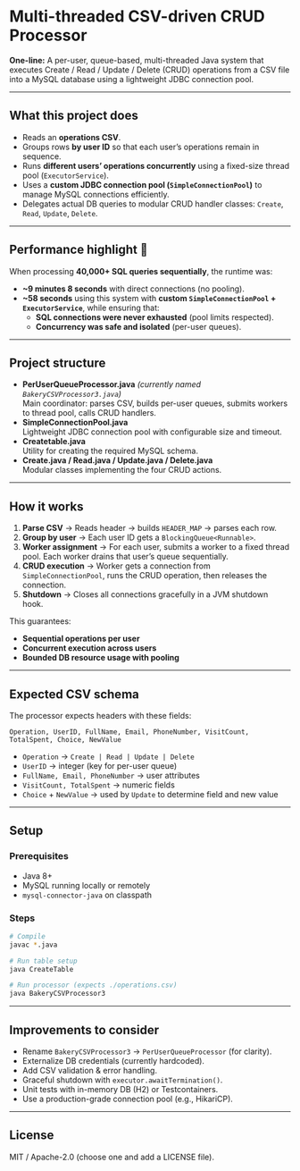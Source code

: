 # Multi-threaded CSV-driven CRUD Processor

**One-line:** A per-user, queue-based, multi-threaded Java system that executes Create / Read / Update / Delete (CRUD) operations from a CSV file into a MySQL database using a lightweight JDBC connection pool.

---

## What this project does
- Reads an **operations CSV**.  
- Groups rows **by user ID** so that each user’s operations remain in sequence.  
- Runs **different users’ operations concurrently** using a fixed-size thread pool (`ExecutorService`).  
- Uses a **custom JDBC connection pool (`SimpleConnectionPool`)** to manage MySQL connections efficiently.  
- Delegates actual DB queries to modular CRUD handler classes: `Create`, `Read`, `Update`, `Delete`.  

---

## Performance highlight 🚀
When processing **40,000+ SQL queries sequentially**, the runtime was:  
- **~9 minutes 8 seconds** with direct connections (no pooling).  
- **~58 seconds** using this system with **custom `SimpleConnectionPool` + `ExecutorService`**, while ensuring that:  
  - **SQL connections were never exhausted** (pool limits respected).  
  - **Concurrency was safe and isolated** (per-user queues).  

---

## Project structure
- **PerUserQueueProcessor.java** *(currently named `BakeryCSVProcessor3.java`)*  
  Main coordinator: parses CSV, builds per-user queues, submits workers to thread pool, calls CRUD handlers.  
- **SimpleConnectionPool.java**  
  Lightweight JDBC connection pool with configurable size and timeout.  
- **Createtable.java**  
  Utility for creating the required MySQL schema.  
- **Create.java / Read.java / Update.java / Delete.java**  
  Modular classes implementing the four CRUD actions.  

---

## How it works
1. **Parse CSV** → Reads header → builds `HEADER_MAP` → parses each row.  
2. **Group by user** → Each user ID gets a `BlockingQueue<Runnable>`.  
3. **Worker assignment** → For each user, submits a worker to a fixed thread pool. Each worker drains that user’s queue sequentially.  
4. **CRUD execution** → Worker gets a connection from `SimpleConnectionPool`, runs the CRUD operation, then releases the connection.  
5. **Shutdown** → Closes all connections gracefully in a JVM shutdown hook.  

This guarantees:  
- **Sequential operations per user**  
- **Concurrent execution across users**  
- **Bounded DB resource usage with pooling**  

---

## Expected CSV schema
The processor expects headers with these fields:
```
Operation, UserID, FullName, Email, PhoneNumber, VisitCount, TotalSpent, Choice, NewValue
```

- `Operation` → `Create | Read | Update | Delete`  
- `UserID` → integer (key for per-user queue)  
- `FullName, Email, PhoneNumber` → user attributes  
- `VisitCount, TotalSpent` → numeric fields  
- `Choice` + `NewValue` → used by `Update` to determine field and new value  

---

## Setup
### Prerequisites
- Java 8+  
- MySQL running locally or remotely  
- `mysql-connector-java` on classpath  

### Steps
```bash
# Compile
javac *.java

# Run table setup
java CreateTable

# Run processor (expects ./operations.csv)
java BakeryCSVProcessor3
```

---

## Improvements to consider
- Rename `BakeryCSVProcessor3` → `PerUserQueueProcessor` (for clarity).  
- Externalize DB credentials (currently hardcoded).  
- Add CSV validation & error handling.  
- Graceful shutdown with `executor.awaitTermination()`.  
- Unit tests with in-memory DB (H2) or Testcontainers.  
- Use a production-grade connection pool (e.g., HikariCP).  

---

## License
MIT / Apache-2.0 (choose one and add a LICENSE file).
